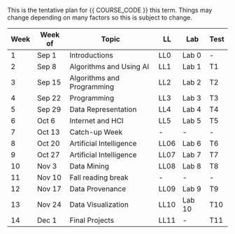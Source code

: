 This is the tentative plan for {{ COURSE_CODE }} this term.
Things may change depending on many factors so this is subject to change.

| Week | Week of | Topic                      | LL   | Lab    | Test |
|------|---------|----------------------------|------|--------|------|
| 1    | Sep 1   | Introductions              | LL0  | Lab 0  | -    |
| 2    | Sep 8   | Algorithms and Using AI    | LL1  | Lab 1  | T1   |
| 3    | Sep 15  | Algorithms and Programming | LL2  | Lab 2  | T2   |
| 4    | Sep 22  | Programming                | LL3  | Lab 3  | T3   |
| 5    | Sep 29  | Data Representation        | LL4  | Lab 4  | T4   |
| 6    | Oct 6   | Internet and HCI           | LL5  | Lab 5  | T5   |
| 7    | Oct 13  | Catch-up Week              | -    | -      | -    |
| 8    | Oct 20  | Artificial Intelligence    | LL06 | Lab 6  | T6   |
| 9    | Oct 27  | Artificial Intelligence    | LL07 | Lab 7  | T7   |
| 10   | Nov 3   | Data Mining                | LL08 | Lab 8  | T8   |
| 11   | Nov 10  | Fall reading break         | -    | -      | -    |
| 12   | Nov 17  | Data Provenance            | LL09 | Lab 9  | T9   |
| 13   | Nov 24  | Data Visualization         | LL10 | Lab 10 | T10  |
| 14   | Dec 1   | Final Projects             | LL11 | -      | T11  |

<!-- ## Organizing Notes

| Week | Week of | Topic                      | Lab    | Test | Test Content                   |
|------|---------|----------------------------|--------|------|--------------------------------|
| 1    | Sep 1   | Introductions              | Lab 0  | -    |                                |
| 2    | Sep 8   | Algorithms and Using AI    | Lab 1  | T1   | Intro, Markdown                |
| 3    | Sep 15  | Algorithms and Programming | Lab 2  | T2   | Alg 1, Alg 2, Using AI (?)     |
| 4    | Sep 22  | Programming                | Lab 3  | T3   | Alg 3, Alg 4                   |
| 5    | Sep 29  | Data Representation        | Lab 4  | T4   | Prog 1, Prog 2, Prog 3, Prog 4 |
| 6    | Oct 6   | Internet and HCI           | Lab 5  | T5   | Rep 1, Rep 2, Rep 3            |
| 7    | Oct 13  | Catch-up Week              | -      | -    | -                              |
| 8    | Oct 20  | Artificial Intelligence    | Lab 6  | T6   | I1, I2, I3                     |
| 9    | Oct 27  | Artificial Intelligence    | Lab 7  | T7   | AI1, AI2, AI3                  |
| 10   | Nov 3   | Data Mining                | Lab 8  | T8   | AI4, AI5, AI6                  |
| 11   | Nov 10  | Fall reading break         | -      | -    |                                |
| 12   | Nov 17  | Data Provenance            | Lab 9  | T9   | Min 1, Min 2, Min 3            |
| 13   | Nov 24  | Data Visualization         | Lab 10 | T10  | D1, D2, D3                     |
| 14   | Dec 1   | Final Projects             | -      | T11  | V1, V2, V3                     |


[W1]     1B, 1C     - --------, Intro 1, Markdown
[W2]  2A, 2B, 2C     - Alg 1, Alg 2, Using AI,      +
[W3]  3A, 3B, 3C     - Alg 3, Alg 4, Prog 1         +
[W4]  4A, 4B, 4C     - Prog 2, Prog 3, Prog 4       +
[W5]  5A, 5B, 5C     - Rep 1, Rep 2, Rep 3         +
[W6]  6A, 6B, 6C     - I1, I2, I3
[W7]         7B, 7C     - -----, Catchup week,
[W8]  8A, 8B, 8C     - AI1, AI2, AI3    +
[W9]  9A, 9B, 9C     - AI4, AI5, AI6
[W10] 10A, 10B, 10C  - Min 1, Min 2, Min 3        +
[W11]                  11C - READING WEEK
[W12] 12A, 12B, 12C  - Data storage, Data privacy, Data Provenance                    +
[W13] 13A, 13B, 13C  -  V1, V2, V3                +
[W14] 14A, 14B, 14C  - HCI & Review                   +

    1B, 1C     - --------, Intro 1, Markdown
2A, 2B, 2C     - Alg 1, Alg 2, Using AI,      +
3A, 3B, 3C     - Alg 3, Alg 4, Prog 1         +
4A, 4B, 4C     - Prog 2, Prog 3, Prog 4       +
5A, 5B, 5C     - Min 1, Min 2, Min 3          +
6A, 6B, 6C     - CATCH UP WEEK
    7B, 7C     - -----, Rep 1, Rep 2,
8A, 8B, 8C     - Rep 3, Rep 4, HCI 1          +
9A, 9B, 9C     - AI1, AI2, AI3
10A, 10B, 10C  - AI4, AI5, AI6                +
          11C  - READING WEEK
12A, 12B, 12C  - I1, I2, I3                   +
13A, 13B, 13C  - V1, V2, V3                   +
14A, 14B, 14C  - D1, D2, ???                  +

 -->
